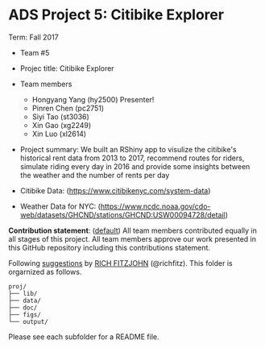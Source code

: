 # ADS Project 5: Citibike Explorer

Term: Fall 2017

+ Team #5
+ Projec title: Citibike Explorer 
+ Team members
	+ Hongyang Yang (hy2500) Presenter!
	+ Pinren Chen (pc2751)
	+ Siyi Tao (st3036)
	+ Xin Gao (xg2249)
	+ Xin Luo (xl2614)
+ Project summary: We built an RShiny app to visulize the citibike's historical rent data from 2013 to 2017, recommend routes for riders, simulate riding every day in 2016 and provide some insights between the weather and the number of rents per day

+ Citibike Data: (https://www.citibikenyc.com/system-data)
+ Weather Data for NYC: (https://www.ncdc.noaa.gov/cdo-web/datasets/GHCND/stations/GHCND:USW00094728/detail)
	
**Contribution statement**: ([default](doc/a_note_on_contributions.md)) All team members contributed equally in all stages of this project. All team members approve our work presented in this GitHub repository including this contributions statement. 

Following [suggestions](http://nicercode.github.io/blog/2013-04-05-projects/) by [RICH FITZJOHN](http://nicercode.github.io/about/#Team) (@richfitz). This folder is orgarnized as follows.

```
proj/
├── lib/
├── data/
├── doc/
├── figs/
└── output/
```

Please see each subfolder for a README file.
